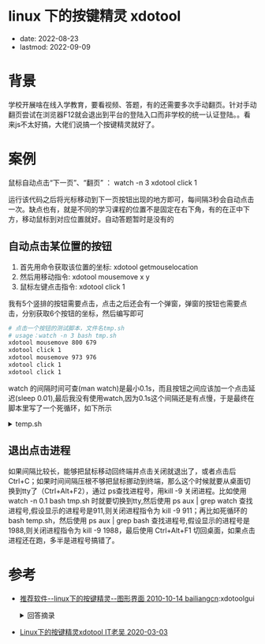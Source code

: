 # linux 下的按键精灵 xdotool
- date: 2022-08-23
- lastmod: 2022-09-09

# 背景

学校开展啥在线入学教育，要看视频、答题，有的还需要多次手动翻页。针对手动翻页尝试在浏览器F12就会退出到平台的登陆入口而非学校的统一认证登陆。。看来js不太好搞，大佬们说搞一个按键精灵就好了。

# 案例

鼠标自动点击“下一页”、“翻页” ： watch -n 3 xdotool click 1

运行该代码之后将光标移动到下一页按钮出现的地方即可，每间隔3秒会自动点击一次。缺点也有，就是不同的学习课程的位置不是固定在右下角，有的在正中下方，移动鼠标到对应位置就好。自动答题暂时是没有的

## 自动点击某位置的按钮

1. 首先用命令获取该位置的坐标: xdotool getmouselocation
2. 然后用移动指令: xdotool mousemove x y
3. 鼠标左键点击指令: xdotool click 1

我有5个竖排的按钮需要点击，点击之后还会有一个弹窗，弹窗的按钮也需要点击，分别获取6个按钮的坐标，然后编写即可

```bash
# 点击一个按钮的测试脚本，文件名tmp.sh
# usage：watch -n 3 bash tmp.sh
xdotool mousemove 800 679
xdotool click 1
xdotool mousemove 973 976
xdotool click 1
xdotool click 1
```

watch 的间隔时间可查(man watch)是最小0.1s，而且按钮之间应该加一个点击延迟(sleep 0.01),最后我没有使用watch,因为0.1s这个间隔还是有点慢，于是最终在脚本里写了一个死循环，如下所示

  <details>
  <summary>temp.sh</summary>

  ```bash
  # 点击多个按钮带弹窗的测试脚本，文件名temp.sh
  # usage：bash temp.sh
  #!/bin/bash
  while [ 1 ]
  do
    xdotool mousemove 800 679 # 移动到按钮一的位置
    xdotool click 1 # 左键点击按钮
    xdotool mousemove 973 976 # 点击弹窗的确认按钮
    xdotool click 1
    sleep 0.001 # 延迟1ms
    xdotool click 1 # 点击弹窗2的确认按钮
    sleep 0.01

    xdotool mousemove 800 823
    xdotool click 1
    xdotool mousemove 973 976
    xdotool click 1
    sleep 0.001
    xdotool click 1
    sleep 0.01

    xdotool mousemove 800 973
    xdotool click 1
    xdotool mousemove 973 976
    xdotool click 1
    sleep 0.001
    xdotool click 1
    sleep 0.01

    xdotool mousemove 800 1115
    xdotool click 1
    xdotool mousemove 973 976
    xdotool click 1
    sleep 0.001
    xdotool click 1
    sleep 0.01

    xdotool mousemove 800 1249
    xdotool click 1
    xdotool mousemove 973 976
    xdotool click 1
    sleep 0.001
    xdotool click 1
    sleep 0.01
  done
  ```
  </details>

## 退出点击进程

如果间隔比较长，能够把鼠标移动回终端并点击关闭就退出了，或者点击后Ctrl+C；如果时间间隔压根不够把鼠标挪动到终端，那么这个时候就要从桌面切换到tty了（Ctrl+Alt+F2），通过 ps查找进程号，用kill -9 关闭进程。比如使用 watch -n 0.1 bash tmp.sh 时就要切换到tty,然后使用 ps aux | grep watch 查找进程号,假设显示的进程号是911,则关闭进程指令为 kill -9 911；再比如死循环的 bash temp.sh，然后使用 ps aux | grep bash 查找进程号,假设显示的进程号是1988,则关闭进程指令为 kill -9 1988，最后使用 Ctrl+Alt+F1 切回桌面，如果点击进程还在跑，多半是进程号搞错了。

# 参考

- [ 推荐软件--linux下的按键精灵--图形界面 2010-10-14 bailiangcn](http://blog.chinaunix.net/uid-20147410-id-86066.html):xdotoolgui
  <details>
  <summary>回答摘录</summary>

  ```
  若干基本用法：
  xdotool mousemove x y
  将鼠标移动到在屏幕上特定的X和Y坐标位置
  xdotool click 1
  点击鼠标左键，1表示左键，2表示中键，3表示右键。
  xdotool key ctrl+l
  同时按下ctrl和l键

  更多命令详解请输入：man xdotool
    这个工具没有内置延时和循环功能。不过linux下提倡的就是一个软件做一件事，这个功能只要稍微组合一下就能实现了。
  举个例子：
  如果要鼠标每隔10秒点击左键一次
  我们可以用终端下的watch命令组合实现
  watch -n 10 xdotool click 1
  ```
  </details>
- [Linux下的按键精灵xdotool IT老吴 2020-03-03](https://blog.csdn.net/weixin_36572983/article/details/104636220)
